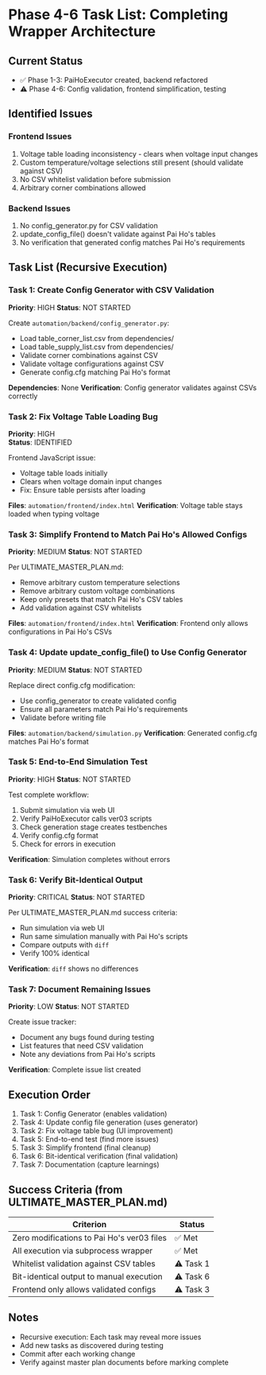 # Phase 4-6 Task List: Completing Wrapper Architecture

## Current Status
- ✅ Phase 1-3: PaiHoExecutor created, backend refactored
- ⚠️ Phase 4-6: Config validation, frontend simplification, testing

## Identified Issues

### Frontend Issues
1. Voltage table loading inconsistency - clears when voltage input changes
2. Custom temperature/voltage selections still present (should validate against CSV)
3. No CSV whitelist validation before submission
4. Arbitrary corner combinations allowed

### Backend Issues  
1. No config_generator.py for CSV validation
2. update_config_file() doesn't validate against Pai Ho's tables
3. No verification that generated config matches Pai Ho's requirements

## Task List (Recursive Execution)

### Task 1: Create Config Generator with CSV Validation
**Priority**: HIGH
**Status**: NOT STARTED

Create `automation/backend/config_generator.py`:
- Load table_corner_list.csv from dependencies/
- Load table_supply_list.csv from dependencies/
- Validate corner combinations against CSV
- Validate voltage configurations against CSV
- Generate config.cfg matching Pai Ho's format

**Dependencies**: None
**Verification**: Config generator validates against CSVs correctly

### Task 2: Fix Voltage Table Loading Bug
**Priority**: HIGH  
**Status**: IDENTIFIED

Frontend JavaScript issue:
- Voltage table loads initially
- Clears when voltage domain input changes
- Fix: Ensure table persists after loading

**Files**: `automation/frontend/index.html`
**Verification**: Voltage table stays loaded when typing voltage

### Task 3: Simplify Frontend to Match Pai Ho's Allowed Configs
**Priority**: MEDIUM
**Status**: NOT STARTED

Per ULTIMATE_MASTER_PLAN.md:
- Remove arbitrary custom temperature selections
- Remove arbitrary custom voltage combinations
- Keep only presets that match Pai Ho's CSV tables
- Add validation against CSV whitelists

**Files**: `automation/frontend/index.html`
**Verification**: Frontend only allows configurations in Pai Ho's CSVs

### Task 4: Update update_config_file() to Use Config Generator
**Priority**: MEDIUM
**Status**: NOT STARTED

Replace direct config.cfg modification:
- Use config_generator to create validated config
- Ensure all parameters match Pai Ho's requirements
- Validate before writing file

**Files**: `automation/backend/simulation.py`
**Verification**: Generated config.cfg matches Pai Ho's format

### Task 5: End-to-End Simulation Test
**Priority**: HIGH
**Status**: NOT STARTED

Test complete workflow:
1. Submit simulation via web UI
2. Verify PaiHoExecutor calls ver03 scripts
3. Check generation stage creates testbenches
4. Verify config.cfg format
5. Check for errors in execution

**Verification**: Simulation completes without errors

### Task 6: Verify Bit-Identical Output
**Priority**: CRITICAL
**Status**: NOT STARTED

Per ULTIMATE_MASTER_PLAN.md success criteria:
- Run simulation via web UI
- Run same simulation manually with Pai Ho's scripts
- Compare outputs with `diff`
- Verify 100% identical

**Verification**: `diff` shows no differences

### Task 7: Document Remaining Issues
**Priority**: LOW
**Status**: NOT STARTED

Create issue tracker:
- Document any bugs found during testing
- List features that need CSV validation
- Note any deviations from Pai Ho's scripts

**Verification**: Complete issue list created

## Execution Order
1. Task 1: Config Generator (enables validation)
2. Task 4: Update config file generation (uses generator)
3. Task 2: Fix voltage table bug (UI improvement)
4. Task 5: End-to-end test (find more issues)
5. Task 3: Simplify frontend (final cleanup)
6. Task 6: Bit-identical verification (final validation)
7. Task 7: Documentation (capture learnings)

## Success Criteria (from ULTIMATE_MASTER_PLAN.md)

| Criterion | Status |
|-----------|--------|
| Zero modifications to Pai Ho's ver03 files | ✅ Met |
| All execution via subprocess wrapper | ✅ Met |
| Whitelist validation against CSV tables | ⚠️ Task 1 |
| Bit-identical output to manual execution | ⚠️ Task 6 |
| Frontend only allows validated configs | ⚠️ Task 3 |

## Notes
- Recursive execution: Each task may reveal more issues
- Add new tasks as discovered during testing
- Commit after each working change
- Verify against master plan documents before marking complete
